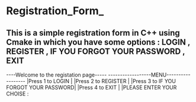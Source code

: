 # Registration_Form_
This is a simple registration form in C++ using Cmake in which you have some options : LOGIN , REGISTER , IF YOU FORGOT YOUR PASSWORD , EXIT
----------------------------------------
----Welcome to the registation page-----
------------------MENU------------------
|Press 1 to LOGIN                      |
|Press 2 to REGISTER                   |
|Press 3 to IF YOU FORGOT YOUR PASSWORD|
|Press 4 to EXIT                       | 
|PLEASE ENTER YOUR CHOISE :             

